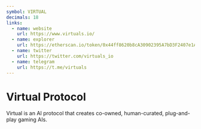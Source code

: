 ```yaml
---
symbol: VIRTUAL
decimals: 18
links:
  - name: website
    url: https://www.virtuals.io/
  - name: explorer
    url: https://etherscan.io/token/0x44ff8620b8cA30902395A7bD3F2407e1A091BF73
  - name: twitter
    url: https://twitter.com/virtuals_io
  - name: telegram
    url: https://t.me/virtuals
---
```


# Virtual Protocol

Virtual is an AI protocol that creates co-owned, human-curated, plug-and-play gaming AIs.
